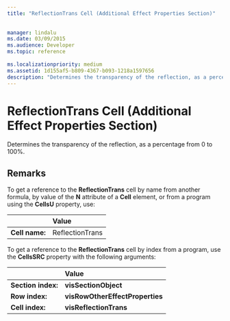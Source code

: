 ```yaml
---
title: "ReflectionTrans Cell (Additional Effect Properties Section)"
 
 
manager: lindalu
ms.date: 03/09/2015
ms.audience: Developer
ms.topic: reference
 
ms.localizationpriority: medium
ms.assetid: 1d155af5-b809-4367-b093-1218a1597656
description: "Determines the transparency of the reflection, as a percentage from 0 to 100%."
---
```


# ReflectionTrans Cell (Additional Effect Properties Section)

Determines the transparency of the reflection, as a percentage from 0 to 100%. 
  
## Remarks

To get a reference to the **ReflectionTrans** cell by name from another formula, by value of the **N** attribute of a **Cell** element, or from a program using the **CellsU** property, use: 
  
||Value |
|:-----|:-----|
| **Cell name:**  <br/> | ReflectionTrans  <br/> |
   
To get a reference to the **ReflectionTrans** cell by index from a program, use the **CellsSRC** property with the following arguments: 
  
||Value |
|:-----|:-----|
| **Section index:**  <br/> |**visSectionObject** <br/> |
| **Row index:**  <br/> |**visRowOtherEffectProperties** <br/> |
| **Cell index:**  <br/> |**visReflectionTrans** <br/> |
   

